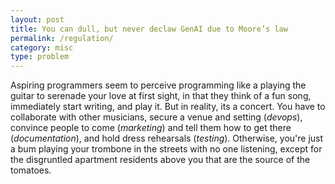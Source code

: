 ```yaml
---
layout: post
title: You can dull, but never declaw GenAI due to Moore’s law
permalink: /regulation/
category: misc
type: problem
---
```


Aspiring programmers seem to perceive programming like a playing the guitar to serenade your love at first sight, in that they think of a fun song, immediately start writing, and play it. But in reality, its a concert. You have to collaborate with other musicians, secure a venue and setting (*devops*), convince people to come (*marketing*) and tell them how to get there (*documentation*), and hold dress rehearsals (*testing*). Otherwise, you're just a bum playing your trombone in the streets with no one listening, except for the disgruntled apartment residents above you that are the source of the tomatoes.
